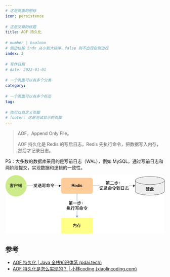 ```yaml
---
# 这是页面的图标
icon: persistence

# 这是文章的标题
title: AOF 持久化

# number | boolean
# 侧边栏按 indx 从小到大排序，false 则不出现在侧边栏
index: 2

# 写作日期
# date: 2022-01-01

# 一个页面可以有多个分类
category: 

# 一个页面可以有多个标签
tag: 

# 你可以自定义页脚
# footer: 这是测试显示的页脚
---
```


> AOF，Append Only File。
>
> AOF 持久化是 Redis 的写后日志，Redis 先执行命令，把数据写入内存，然后才记录日志。

PS：大多数的数据库采用的是写前日志（WAL），例如 MySQL，通过写前日志和两阶段提交，实现数据和逻辑的一致性。



![img](./img/6f0ab40396b7fc2c15e6f4487d3a0ad7.png)



##  



## 参考

- [AOF 持久化 | Java 全栈知识体系 (pdai.tech)](https://pdai.tech/md/db/nosql-redis/db-redis-x-rdb-aof.html#aof-持久化)
- [AOF 持久化是怎么实现的？ | 小林coding (xiaolincoding.com)](https://xiaolincoding.com/redis/storage/aof.html)


